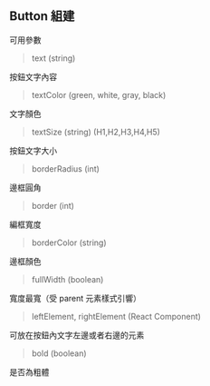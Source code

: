 Button 組建
---
可用參數

> text (string)

按鈕文字內容

> textColor (green, white, gray, black)

文字顏色

> textSize (string) (H1,H2,H3,H4,H5)

按鈕文字大小

> borderRadius (int)

邊框圓角

> border (int)

編框寬度

> borderColor (string)

邊框顏色

> fullWidth (boolean)

寬度最寬（受 parent 元素樣式引響）

> leftElement, rightElement (React Component)

可放在按鈕內文字左邊或者右邊的元素

> bold (boolean)

是否為粗體